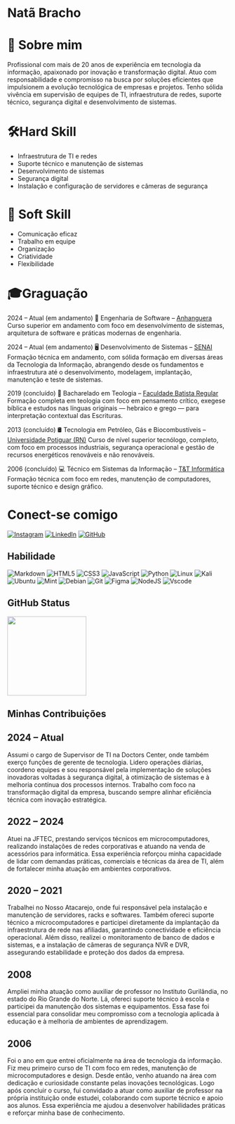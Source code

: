 # Natã Bracho
# 💼 Sobre mim
Profissional com mais de 20 anos de experiência em tecnologia da informação, apaixonado por inovação e transformação digital. Atuo com responsabilidade e compromisso na busca por soluções eficientes que impulsionem a evolução tecnológica de empresas e projetos. Tenho sólida vivência em supervisão de equipes de TI, infraestrutura de redes, suporte técnico, segurança digital e desenvolvimento de sistemas.


# 🛠️Hard Skill
- Infraestrutura de TI e redes
- Suporte técnico e manutenção de sistemas
- Desenvolvimento de sistemas
- Segurança digital
- Instalação e configuração de servidores e câmeras de segurança
# 🤝 Soft Skill
- Comunicação eficaz
- Trabalho em equipe
- Organização
- Criatividade
- Flexibilidade
# 🎓Graguação
2024 – Atual (em andamento)
📘 Engenharia de Software – [Anhanguera](https://www.anhanguera.com)
Curso superior em andamento com foco em desenvolvimento de sistemas, arquitetura de software e práticas modernas de engenharia.

2024 – Atual (em andamento)
🖥️ Desenvolvimento de Sistemas – [SENAI](https://www.senai-ce.org.br/paginas/unidade-juazeiro-do-norte)
 Formação técnica em andamento, com sólida formação em diversas áreas da Tecnologia da Informação, abrangendo desde os fundamentos e infraestrutura até o desenvolvimento, modelagem, implantação, manutenção e teste de sistemas.

2019 (concluído)
📖 Bacharelado em Teologia – [Faculdade Batista Regular](https://www.faculdadebatistacariri.edu.br)
Formação completa em teologia com foco em pensamento crítico, exegese bíblica e estudos nas línguas originais — hebraico e grego — para interpretação contextual das Escrituras.

2013 (concluído)
🛢️ Tecnologia em Petróleo, Gás e Biocombustíveis – [Universidade Potiguar (RN)](https://www.unp.br)
Curso de nível superior tecnólogo, completo, com foco em processos industriais, segurança operacional e gestão de recursos energéticos renováveis e não renováveis.

2006 (concluído)
💻 Técnico em Sistemas da Informação – [T&T Informática](https://www.instagram.com/tetcursos_oficial)
Formação técnica com foco em redes, manutenção de computadores, suporte técnico e design gráfico.


# Conect-se comigo

[![Instagram](https://img.shields.io/badge/-Instagram-%23E4405F?style=for-the-badge&logo=instagram&logoColor=white)](https://www.instagram.com/natan_baracho)
[![LinkedIn](https://img.shields.io/badge/LinkedIn-0077B5?style=for-the-badge&logo=linkedin&logoColor=white)](https://www.linkedin.com/in/natã-baracho-7a997934a)
[![GitHub](https://img.shields.io/badge/GitHub-100000?style=for-the-badge&logo=github&logoColor=white)](https://github.com/NatBaracho)

## Habilidade
![Markdown](https://img.shields.io/badge/Markdown-000?style=for-the-badge&logo=markdown)
![HTML5](https://img.shields.io/badge/HTML5-E34F26?style=for-the-badge&logo=html5&logoColor=white)
![CSS3](https://img.shields.io/badge/CSS3-1572B6?style=for-the-badge&logo=css3&logoColor=white)
![JavaScript](https://img.shields.io/badge/JavaScript-F7DF1E?style=for-the-badge&logo=javascript&logoColor=black)
![Python](https://img.shields.io/badge/python-3670A0?style=for-the-badge&logo=python&logoColor=ffdd54)
![Linux](https://img.shields.io/badge/Linux-000?style=for-the-badge&logo=linux&logoColor=FCC624)
![Kali](https://img.shields.io/badge/Kali-268BEE?style=for-the-badge&logo=kalilinux&logoColor=white)
![Ubuntu](https://img.shields.io/badge/Ubuntu-35495E?style=for-the-badge&logo=ubuntu&logoColor=2CA5E0)
![Mint](https://img.shields.io/badge/Linux%20Mint-87CF3E?style=for-the-badge&logo=Linux%20Mint&logoColor=white)
![Debian](https://img.shields.io/badge/Debian-D70A53?style=for-the-badge&logo=debian&logoColor=white)
![Git](https://img.shields.io/badge/GIT-E44C30?style=for-the-badge&logo=git&logoColor=white)
![Figma](https://img.shields.io/badge/Figma-696969?style=for-the-badge&logo=figma&logoColor=figma)
![NodeJS](https://img.shields.io/badge/node.js-6DA55F?style=for-the-badge&logo=node.js&logoColor=white)
![Vscode](https://img.shields.io/badge/Vscode-007ACC?style=for-the-badge&logo=visual-studio-code&logoColor=white)


## GitHub Status
<a href="https://github.com/anuraghazra/github-readme-stat">
  <img height=180 align="center" src="https://github-readme-stats.vercel.app/api/top-langs/?username=NathaliaCout&layout=compact&theme=radical&langs_count=8&card_width=320" />
</a>

## Minhas Contribuições
## 2024 – Atual
Assumi o cargo de Supervisor de TI na Doctors Center, onde também exerço funções de gerente de tecnologia. Lidero operações diárias, coordeno equipes e sou responsável pela implementação de soluções inovadoras voltadas à segurança digital, à otimização de sistemas e à melhoria contínua dos processos internos. Trabalho com foco na transformação digital da empresa, buscando sempre alinhar eficiência técnica com inovação estratégica.
## 2022 – 2024
Atuei na JFTEC, prestando serviços técnicos em microcomputadores, realizando instalações de redes corporativas e atuando na venda de acessórios para informática. Essa experiência reforçou minha capacidade de lidar com demandas práticas, comerciais e técnicas da área de TI, além de fortalecer minha atuação em ambientes corporativos.
## 2020 – 2021
Trabalhei no Nosso Atacarejo, onde fui responsável pela instalação e manutenção de servidores, racks e softwares. Também ofereci suporte técnico a microcomputadores e participei diretamente da implantação da infraestrutura de rede nas afiliadas, garantindo conectividade e eficiência operacional. Além disso, realizei o monitoramento de banco de dados e sistemas, e a instalação de câmeras de segurança NVR e DVR, assegurando estabilidade e proteção dos dados da empresa.
## 2008
Ampliei minha atuação como auxiliar de professor no Instituto Gurilândia, no estado do Rio Grande do Norte. Lá, ofereci suporte técnico à escola e participei da manutenção dos sistemas e equipamentos. Essa fase foi essencial para consolidar meu compromisso com a tecnologia aplicada à educação e à melhoria de ambientes de aprendizagem.
## 2006
Foi o ano em que entrei oficialmente na área de tecnologia da informação. Fiz meu primeiro curso de TI com foco em redes, manutenção de microcomputadores e design. Desde então, venho atuando na área com dedicação e curiosidade constante pelas inovações tecnológicas. Logo após concluir o curso, fui convidado a atuar como auxiliar de professor na própria instituição onde estudei, colaborando com suporte técnico e apoio aos alunos. Essa experiência me ajudou a desenvolver habilidades práticas e reforçar minha base de conhecimento.

